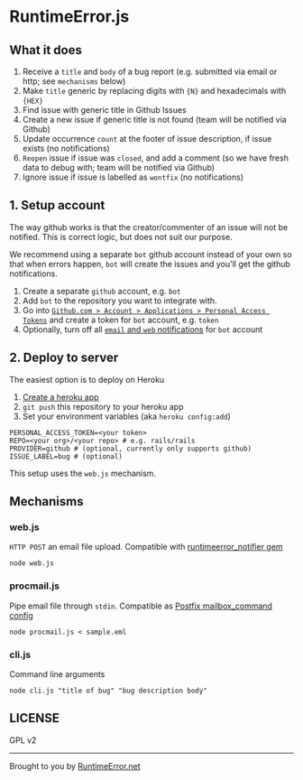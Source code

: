 # RuntimeError.js

## What it does

1. Receive a `title` and `body` of a bug report (e.g. submitted via email or http; see `mechanisms` below)
2. Make `title` generic by replacing digits with `{N}` and hexadecimals with `{HEX}`
3. Find issue with generic title in Github Issues
4. Create a new issue if generic title is not found (team will be notified via Github)
5. Update occurrence `count` at the footer of issue description, if issue exists (no notifications)
6. `Reopen` issue if issue was `closed`, and add a comment (so we have fresh data to debug with; team will be notified via Github)
7. Ignore issue if issue is labelled as `wontfix` (no notifications)

## 1. Setup account

The way github works is that the creator/commenter of an issue will not be notified. This is correct logic, but does not suit our purpose.

We recommend using a separate `bot` github account instead of your own so that when errors happen, `bot` will create the issues and you'll get the github notifications. 

1. Create a separate `github` account, e.g. `bot`
2. Add `bot` to the repository you want to integrate with.
3. Go into [`Github.com > Account > Applications > Personal Access Tokens`](https://github.com/settings/tokens/new) and create a token for `bot` account, e.g. `token`
4. Optionally, turn off all [`email` and `web` notifications](https://github.com/settings/notifications) for `bot` account

## 2. Deploy to server

The easiest option is to deploy on Heroku

1. [Create a heroku app](https://dashboard.heroku.com/apps)
2. `git push` this repository to your heroku app
3. Set your environment variables (aka `heroku config:add`)

```
PERSONAL_ACCESS_TOKEN=<your token>
REPO=<your org>/<your repo> # e.g. rails/rails
PROVIDER=github # (optional, currently only supports github)
ISSUE_LABEL=bug # (optional)
```

This setup uses the `web.js` mechanism.

## Mechanisms

### web.js

`HTTP POST` an email file upload. Compatible with [runtimeerror_notifier gem](http://rubygems.org/gems/runtimeerror_notifier)

```
node web.js
```

### procmail.js

Pipe email file through `stdin`. Compatible as [Postfix mailbox_command config](http://www.postfix.org/postconf.5.html#mailbox_command)

```
node procmail.js < sample.eml
```

### cli.js

Command line arguments

```
node cli.js "title of bug" "bug description body"
```

## LICENSE

GPL v2

---
Brought to you by [RuntimeError.net](http://runtimeerror.net)
